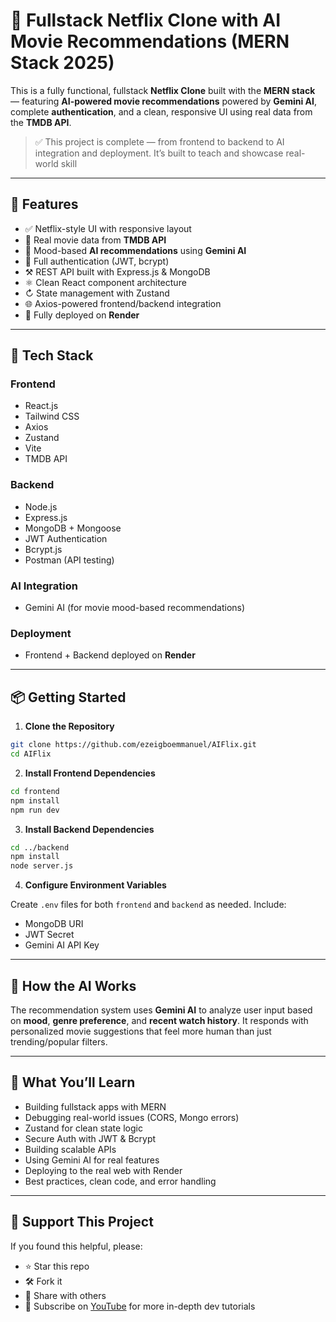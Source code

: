 # 🎨 Fullstack Netflix Clone with AI Movie Recommendations (MERN Stack 2025)

This is a fully functional, fullstack **Netflix Clone** built with the **MERN stack** — featuring **AI-powered movie recommendations** powered by **Gemini AI**, complete **authentication**, and a clean, responsive UI using real data from the **TMDB API**.

> ✅ This project is complete — from frontend to backend to AI integration and deployment. It’s built to teach and showcase real-world skill

---

## 🚀 Features

* ✅ Netflix-style UI with responsive layout
* 🎨 Real movie data from **TMDB API**
* 🧠 Mood-based **AI recommendations** using **Gemini AI**
* 🔐 Full authentication (JWT, bcrypt)
* ⚒️ REST API built with Express.js & MongoDB
* ⚛️ Clean React component architecture
* ↻ State management with Zustand
* 🌐 Axios-powered frontend/backend integration
* 🚀 Fully deployed on **Render**

---

## 🧰 Tech Stack

### Frontend

* React.js
* Tailwind CSS
* Axios
* Zustand
* Vite
* TMDB API

### Backend

* Node.js
* Express.js
* MongoDB + Mongoose
* JWT Authentication
* Bcrypt.js
* Postman (API testing)

### AI Integration

* Gemini AI (for movie mood-based recommendations)

### Deployment

* Frontend + Backend deployed on **Render**

---

## 📦 Getting Started

1. **Clone the Repository**

```bash
git clone https://github.com/ezeigboemmanuel/AIFlix.git
cd AIFlix
```

2. **Install Frontend Dependencies**

```bash
cd frontend
npm install
npm run dev
```

3. **Install Backend Dependencies**

```bash
cd ../backend
npm install
node server.js
```

4. **Configure Environment Variables**

Create `.env` files for both `frontend` and `backend` as needed. Include:

* MongoDB URI
* JWT Secret
* Gemini AI API Key

---

## 👀 How the AI Works

The recommendation system uses **Gemini AI** to analyze user input based on **mood**, **genre preference**, and **recent watch history**. It responds with personalized movie suggestions that feel more human than just trending/popular filters.

---

## 📙 What You’ll Learn

* Building fullstack apps with MERN
* Debugging real-world issues (CORS, Mongo errors)
* Zustand for clean state logic
* Secure Auth with JWT & Bcrypt
* Building scalable APIs
* Using Gemini AI for real features
* Deploying to the real web with Render
* Best practices, clean code, and error handling

---

## 🙌 Support This Project

If you found this helpful, please:

* ⭐️ Star this repo
* 🛠️ Fork it
* 📣 Share with others
* 🧠 Subscribe on [YouTube](https://www.youtube.com/@emmanuelezeigbo659) for more in-depth dev tutorials
